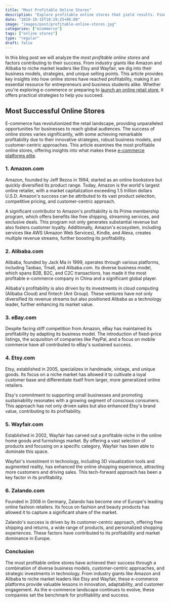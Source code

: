 ```yaml
---
title: "Most Profitable Online Stores"
description: "Explore profitable online stores that yield results. Find e-commerce platforms that not only suit your needs but increases your likelihood of success!"
date: "2019-10-15T18:19:25+06:00"
image: "images/post/profitable-online-stores.jpg"
categories: ["ecommerce"]
tags: ["online stores"]
type: "regular"
draft: false
---
```


In this blog post we will analyze the _most profitable online stores_ and factors contributing to their success. From industry giants like Amazon and Alibaba to niche market leaders like Etsy and Wayfair, we dig into their business models, strategies, and unique selling points. This article provides key insights into how online stores have reached profitability, making it an essential resource for entrepreneurs and business students alike. Whether you're exploring e-commerce or preparing to [launch an online retail store](/blog/launch-an-ecommerce-store/), it offers practical strategies to help you succeed.

## Most Successful Online Stores

E-commerce has revolutionized the retail landscape, providing unparalleled opportunities for businesses to reach global audiences. The success of online stores varies significantly, with some achieving remarkable profitability due to their innovative strategies, robust business models, and customer-centric approaches. This article examines the most profitable online stores, offering insights into what makes these [e-commerce platforms elite](/blog/best-ecommerce-platforms/).

### 1. Amazon.com

Amazon, founded by Jeff Bezos in 1994, started as an online bookstore but quickly diversified its product range. Today, Amazon is the world's largest online retailer, with a market capitalization exceeding 1.5 trillion dollars U.S.D. Amazon's success can be attributed to its vast product selection, competitive pricing, and customer-centric approach.

A significant contributor to Amazon's profitability is its Prime membership program, which offers benefits like free shipping, streaming services, and exclusive deals. This program not only generates substantial revenue but also fosters customer loyalty. Additionally, Amazon's ecosystem, including services like AWS (Amazon Web Services), Kindle, and Alexa, creates multiple revenue streams, further boosting its profitability.

### 2. Alibaba.com

Alibaba, founded by Jack Ma in 1999, operates through various platforms, including Taobao, Tmall, and Alibaba.com. Its diverse business model, which spans B2B, B2C, and C2C transactions, has made it the most profitable e-commerce company in China and a significant global player.

Alibaba's profitability is also driven by its investments in cloud computing (Alibaba Cloud) and fintech (Ant Group). These ventures have not only diversified its revenue streams but also positioned Alibaba as a technology leader, further enhancing its market value.

### 3. eBay.com

Despite facing stiff competition from Amazon, eBay has maintained its profitability by adapting its business model. The introduction of fixed-price listings, the acquisition of companies like PayPal, and a focus on mobile commerce have all contributed to eBay's sustained success.

### 4. Etsy.com

Etsy, established in 2005, specializes in handmade, vintage, and unique goods. Its focus on a niche market has allowed it to cultivate a loyal customer base and differentiate itself from larger, more generalized online retailers.

Etsy's commitment to supporting small businesses and promoting sustainability resonates with a growing segment of conscious consumers. This approach has not only driven sales but also enhanced Etsy's brand value, contributing to its profitability.

### 5. Wayfair.com

Established in 2002, Wayfair has carved out a profitable niche in the online home goods and furnishings market. By offering a vast selection of products and focusing on a specific category, Wayfair has been able to dominate this space.

Wayfair's investment in technology, including 3D visualization tools and augmented reality, has enhanced the online shopping experience, attracting more customers and driving sales. This tech-forward approach has been a key factor in its profitability.

### 6. Zalando.com

Founded in 2008 in Germany, Zalando has become one of Europe's leading online fashion retailers. Its focus on fashion and beauty products has allowed it to capture a significant share of the market.

Zalando's success is driven by its customer-centric approach, offering free shipping and returns, a wide range of products, and personalized shopping experiences. These factors have contributed to its profitability and market dominance in Europe.

### Conclusion

The most profitable online stores have achieved their success through a combination of diverse business models, customer-centric approaches, and strategic investments in technology. From industry giants like Amazon and Alibaba to niche market leaders like Etsy and Wayfair, these e-commerce platforms provide valuable lessons in innovation, adaptability, and customer engagement. As the e-commerce landscape continues to evolve, these companies set the benchmark for profitability and success.
